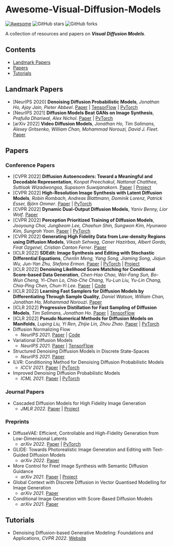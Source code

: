 # Awesome-Visual-Diffusion-Models

[![Awesome](https://cdn.rawgit.com/sindresorhus/awesome/d7305f38d29fed78fa85652e3a63e154dd8e8829/media/badge.svg)](https://github.com/sindresorhus/awesome)  ![GitHub stars](https://img.shields.io/github/stars/Xiefan-Guo/Awesome-Visual-Diffusion-Models?color=green)  ![GitHub forks](https://img.shields.io/github/forks/Xiefan-Guo/Awesome-Visual-Diffusion-Models?color=9cf)

A collection of resources and papers on ***Visual Diffusion Models***.

## Contents

- [Landmark Papers](#landmark-papers)
- [Papers](#papers)
- [Tutorials](#tutorials)

## Landmark Papers

- [NeurIPS 2020] **Denoising Diffusion Probabilistic Models**, *Jonathan Ho, Ajay Jain, Pieter Abbeel*. [Paper](https://papers.nips.cc/paper/2020/file/4c5bcfec8584af0d967f1ab10179ca4b-Paper.pdf) | [TensorFlow](https://github.com/hojonathanho/diffusion) | [PyTorch](https://github.com/pesser/pytorch_diffusion)
- [NeurIPS 2021] __Diffusion Models Beat GANs on Image Synthesis__, *Prafulla Dhariwal, Alex Nichol*. [Paper](https://papers.nips.cc/paper/2021/file/49ad23d1ec9fa4bd8d77d02681df5cfa-Paper.pdf) | [PyTorch](https://github.com/openai/guided-diffusion)
- [arXiv 2022] __Video Diffusion Models__, *Jonathan Ho, Tim Salimans, Alexey Gritsenko, William Chan, Mohammad Norouzi, David J. Fleet*. [Paper](https://arxiv.org/abs/2204.03458)

## Papers

### Conference Papers

- [CVPR 2022] __Diffusion Autoencoders: Toward a Meaningful and Decodable Representation__, *Konpat Preechakul, Nattanat Chatthee, Suttisak Wizadwongsa, Supasorn Suwajanakorn*. [Paper](https://arxiv.org/abs/2111.15640) | [Project](https://diff-ae.github.io/)
- [CVPR 2022] __High-Resolution Image Synthesis with Latent Diffusion Models__, *Robin Rombach, Andreas Blattmann, Dominik Lorenz, Patrick Esser, Björn Ommer*. [Paper](https://arxiv.org/abs/2112.10752) | [PyTorch](https://github.com/CompVis/latent-diffusion)
- [CVPR 2022] __Dynamic Dual-Output Diffusion Models__, *Yaniv Benny, Lior Wolf*. [Paper](https://arxiv.org/abs/2203.04304)
- [CVPR 2022] __Perception Prioritized Training of Diffusion Models__, *Jooyoung Choi, Jungbeom Lee, Chaehun Shin, Sungwon Kim, Hyunwoo Kim, Sungroh Yoon*. [Paper](https://arxiv.org/abs/2204.00227) | [PyTorch](https://arxiv.org/abs/2204.00227)
- [CVPR 2022] __Generating High Fidelity Data from Low-density Regions using Diffusion Models__, *Vikash Sehwag, Caner Hazirbas, Albert Gordo, Firat Ozgenel, Cristian Canton Ferrer*. [Paper](https://arxiv.org/abs/2203.17260)
- [ICLR 2022] __SDEdit: Image Synthesis and Editing with Stochastic Differential Equations__, *Chenlin Meng, Yang Song, Jiaming Song, Jiajun Wu, Jun-Yan Zhu, Stefano Ermon*. [Paper](https://openreview.net/pdf?id=aBsCjcPu_tE) | [PyTorch](https://openreview.net/pdf?id=aBsCjcPu_tE) | [Project](https://sde-image-editing.github.io/)
- [ICLR 2022] __Denoising Likelihood Score Matching for Conditional Score-based Data Generation__, *Chen-Hao Chao, Wei-Fang Sun, Bo-Wun Cheng, Yi-Chen Lo, Chia-Che Chang, Yu-Lun Liu, Yu-Lin Chang, Chia-Ping Chen, Chun-Yi Lee*. [Paper](https://openreview.net/pdf?id=LcF-EEt8cCC) | [Code](https://github.com/chen-hao-chao/dlsm)
- [ICLR 2022] __Learning Fast Samplers for Diffusion Models by Differentiating Through Sample Quality__, *Daniel Watson, William Chan, Jonathan Ho, Mohammad Norouzi*. [Paper](https://openreview.net/pdf?id=VFBjuF8HEp)
- [ICLR 2022] __Progressive Distillation for Fast Sampling of Diffusion Models__, *Tim Salimans, Jonathan Ho*. [Paper](https://openreview.net/pdf?id=TIdIXIpzhoI) | [TensorFlow](https://github.com/google-research/google-research/tree/master/diffusion_distillation)
- [ICLR 2022] __Pseudo Numerical Methods for Diffusion Models on Manifolds__, *Luping Liu, Yi Ren, Zhijie Lin, Zhou Zhao*. [Paper](https://openreview.net/pdf?id=PlKWVd2yBkY) | [PyTorch](https://github.com/luping-liu/PNDM)
- Diffusion Normalizing Flow
  - _NeurIPS 2021_. [Paper](https://proceedings.neurips.cc/paper/2021/file/876f1f9954de0aa402d91bb988d12cd4-Paper.pdf) | [Code](https://github.com/qsh-zh/DiffFlow)
- Variational Diffusion Models
  - _NeurIPS 2021_. [Paper](https://openreview.net/pdf?id=2LdBqxc1Yv) | [TensorFlow](https://github.com/revsic/jax-variational-diffwave)
- Structured Denoising Diffusion Models in Discrete State-Spaces
  - _NeurIPS 2021_. [Paper](https://proceedings.neurips.cc/paper/2021/file/958c530554f78bcd8e97125b70e6973d-Paper.pdf)
- ILVR: Conditioning Method for Denoising Diffusion Probabilistic Models
  - _ICCV 2021_. [Paper](https://openaccess.thecvf.com/content/ICCV2021/papers/Choi_ILVR_Conditioning_Method_for_Denoising_Diffusion_Probabilistic_Models_ICCV_2021_paper.pdf) | [PyTorch](https://github.com/jychoi118/ilvr_adm)
- Improved Denoising Diffusion Probabilistic Models
  - _ICML 2021_. [Paper](http://proceedings.mlr.press/v139/nichol21a/nichol21a.pdf) | [PyTorch](https://github.com/openai/guided-diffusion)

### Journal Papers

- Cascaded Diffusion Models for High Fidelity Image Generation
  - _JMLR 2022_. [Paper](https://www.jmlr.org/papers/volume23/21-0635/21-0635.pdf) | [Project](https://cascaded-diffusion.github.io/)

### Preprints

- DiffuseVAE: Efficient, Controllable and High-Fidelity Generation from Low-Dimensional Latents
  - _arXiv 2022_. [Paper](https://arxiv.org/abs/2201.00308) | [PyTorch](https://github.com/kpandey008/DiffuseVAE)
- GLIDE: Towards Photorealistic Image Generation and Editing with Text-Guided Diffusion Models
  - _arXiv 2022_. [Paper](https://arxiv.org/abs/2112.10741)
- More Control for Free! Image Synthesis with Semantic Diffusion Guidance
  - _arXiv 2021_. [Paper](https://arxiv.org/abs/2112.05744) | [Project](https://xh-liu.github.io/sdg/)
- Global Context with Discrete Diffusion in Vector Quantised Modelling for Image Generation
  - _arXiv 2021_. [Paper](https://arxiv.org/abs/2112.01799)
- Conditional Image Generation with Score-Based Diffusion Models
  - _arXiv 2021_. [Paper](https://arxiv.org/abs/2111.13606)

## Tutorials

- Denoising Diffusion-based Generative Modeling: Foundations and Applications, _CVPR 2022_. [Website](https://cvpr2022-tutorial-diffusion-models.github.io/)